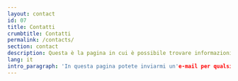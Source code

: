 ```yaml
---
layout: contact
id: 07
title: Contatti
crumbtitle: Contatti
permalink: /contacts/
section: contact
description: Questa è la pagina in cui è possibile trovare informazioni di contatto su Kalwalt alias Walter Perdan.
lang: it
intro_paragraph: 'In questa pagina potete inviarmi un'e-mail per qualsiasi domanda riguardante l'arte, le mie applicazioni e altre informazioni di cui avete bisogno.'
---
```


